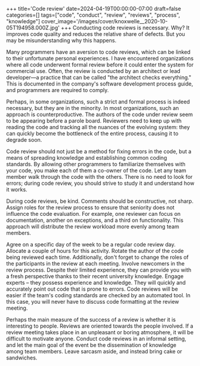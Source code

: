 +++
title='Code review'
date=2024-04-19T00:00:00-07:00
draft=false
categories=[]
tags=["code", "conduct", "review", "reviews", "process", "knowledge"]
cover_image='/images/cover/knoxwelle__2020-10-05T194958.000Z.jpg'
+++
Conducting code reviews is necessary. Why? It improves code quality and reduces the relative share of defects. But you may be misunderstanding why this happens.

Many programmers have an aversion to code reviews, which can be linked to their unfortunate personal experiences. I have encountered organizations where all code underwent formal review before it could enter the system for commercial use. Often, the review is conducted by an architect or lead developer—a practice that can be called "the architect checks everything." This is documented in the company's software development process guide, and programmers are required to comply.

Perhaps, in some organizations, such a strict and formal process is indeed necessary, but they are in the minority. In most organizations, such an approach is counterproductive. The authors of the code under review seem to be appearing before a parole board. Reviewers need to keep up with reading the code and tracking all the nuances of the evolving system: they can quickly become the bottleneck of the entire process, causing it to degrade soon.

Code review should not just be a method for fixing errors in the code, but a means of spreading knowledge and establishing common coding standards. By allowing other programmers to familiarize themselves with your code, you make each of them a co-owner of the code. Let any team member walk through the code with the others. There is no need to look for errors; during code review, you should strive to study it and understand how it works.

During code reviews, be kind. Comments should be constructive, not sharp. Assign roles for the review process to ensure that seniority does not influence the code evaluation. For example, one reviewer can focus on documentation, another on exceptions, and a third on functionality. This approach will distribute the review workload more evenly among team members.

Agree on a specific day of the week to be a regular code review day. Allocate a couple of hours for this activity. Rotate the author of the code being reviewed each time. Additionally, don't forget to change the roles of the participants in the review at each meeting. Involve newcomers in the review process. Despite their limited experience, they can provide you with a fresh perspective thanks to their recent university knowledge. Engage experts – they possess experience and knowledge. They will quickly and accurately point out code that is prone to errors. Code reviews will be easier if the team's coding standards are checked by an automated tool. In this case, you will never have to discuss code formatting at the review meeting.

Perhaps the main measure of the success of a review is whether it is interesting to people. Reviews are oriented towards the people involved. If a review meeting takes place in an unpleasant or boring atmosphere, it will be difficult to motivate anyone. Conduct code reviews in an informal setting, and let the main goal of the event be the dissemination of knowledge among team members. Leave sarcasm aside, and instead bring cake or sandwiches.